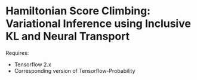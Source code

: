 # Hamiltonian Score Climbing: Variational Inference using Inclusive KL and Neural Transport

Requires:
* Tensorflow 2.x
* Corresponding version of Tensorflow-Probability

